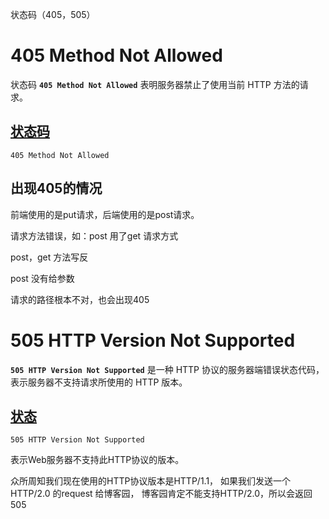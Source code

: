 状态码（405，505）

# 405 Method Not Allowed

状态码 **`405 Method Not Allowed`** 表明服务器禁止了使用当前 HTTP 方法的请求。

## [状态码](https://developer.mozilla.org/zh-CN/docs/Web/HTTP/Status/405#状态码)

```
405 Method Not Allowed
```

## 出现405的情况

前端使用的是put请求，后端使用的是post请求。

请求方法错误，如：post 用了get 请求方式

post，get 方法写反

post 没有给参数

请求的路径根本不对，也会出现405

# 505 HTTP Version Not Supported

**`505 HTTP Version Not Supported`** 是一种 HTTP 协议的服务器端错误状态代码，表示服务器不支持请求所使用的 HTTP 版本。

## [状态](https://developer.mozilla.org/zh-CN/docs/Web/HTTP/Status/505#状态)

```
505 HTTP Version Not Supported
```

表示Web服务器不支持此HTTP协议的版本。 

众所周知我们现在使用的HTTP协议版本是HTTP/1.1， 如果我们发送一个HTTP/2.0 的request 给博客园， 博客园肯定不能支持HTTP/2.0，所以会返回505 